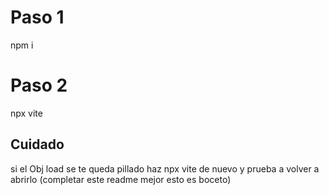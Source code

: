 # Paso 1

npm i

# Paso 2

npx vite

## Cuidado

si el Obj load se te queda pillado haz npx vite de nuevo y prueba a volver a abrirlo (completar este readme mejor esto es boceto)
